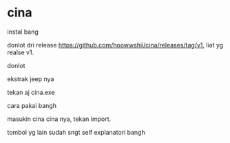 # cina

instal bang

donlot dri release https://github.com/hoowwshii/cina/releases/tag/v1, liat yg realse v1.

donlot

ekstrak jeep nya

tekan aj cina.exe


cara pakai bangh

masukin cina cina nya, tekan import. 

tombol yg lain sudah sngt self explanatori bangh

